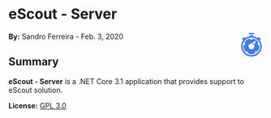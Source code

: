 # eScout - Server

<a href="#">
    <img src="resources/images/escout-logo_icon-BLUE.svg" align="right" width="10%" height="10%"/>
</a>

**By:** Sandro Ferreira - Feb. 3, 2020

## Summary
**eScout - Server** is a .NET Core 3.1 application that provides support to eScout solution.

**License:** [GPL 3.0](https://choosealicense.com/licenses/gpl-3.0/)
